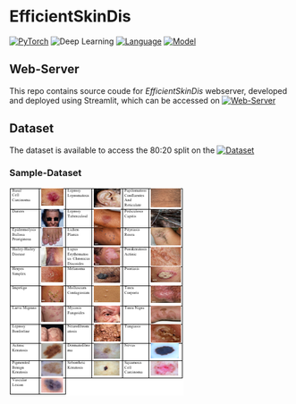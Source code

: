 # EfficientSkinDis

[![PyTorch](https://img.shields.io/badge/Framework-PyTorch-79FEE1)](https://pytorch.org)
![Deep Learning](https://img.shields.io/badge/Type-Deep%20Learning-FFAE42)
[![Language](https://img.shields.io/badge/Language-Python-0000FF)](https://www.python.org/)
[![Model](https://img.shields.io/badge/Model-EfficientNet%20B2-79FFB2)](https://pytorch.org/vision/main/models/generated/torchvision.models.efficientnet_b2.html)

## Web-Server
This repo contains source coude for *EfficientSkinDis* webserver, developed and deployed using Streamlit, which can be accessed on [![Web-Server](https://img.shields.io/badge/WebServer-Streamlit-808080)](https://abdulrafay97-efficientskindis-app-ooncon.streamlit.app/)

## Dataset
The dataset is available to access the 80:20 split on the [![Dataset](https://img.shields.io/badge/Dataset-Drive-FFFFF)](https://drive.google.com/drive/folders/1AiDVpgy-o4ZLKXZ_yqnWWEHFYhCbrfP1?usp=share_link)

### Sample-Dataset
![](Sample-Images/Capture.PNG)

